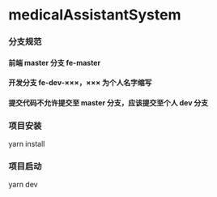 # medicalAssistantSystem

### 分支规范

#### 前端 master 分支 fe-master

#### 开发分支 fe-dev-×××，××× 为个人名字缩写

#### **提交代码不允许提交至 master 分支**，应该提交至个人 dev 分支

### 项目安装

yarn install

### 项目启动

yarn dev
